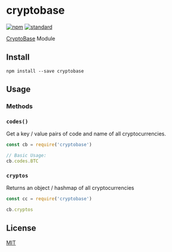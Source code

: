 cryptobase
=============

[![npm][npm-image]][npm-url]
[![standard][standard-image]][standard-url]

[npm-image]: https://img.shields.io/npm/v/cryptobase.svg?style=flat-square
[npm-url]: https://www.npmjs.com/package/cryptobase
[standard-image]: https://img.shields.io/badge/code%20style-standard-brightgreen.svg?style=flat-square
[standard-url]: http://npm.im/standard

[CryptoBase](https://github.com/oderayi/cryptobase) Module

Install
-------

    npm install --save cryptobase


Usage
-----

### Methods

### `codes()`

Get a key / value pairs of code and name of all cryptocurrencies.

```js
const cb = require('cryptobase')

// Basic Usage:
cb.codes.BTC

```

### `cryptos`

Returns an object / hashmap of all cryptocurrencies


```js
const cc = require('cryptobase')

cb.cryptos

```

## License

[MIT](LICENSE.md)
